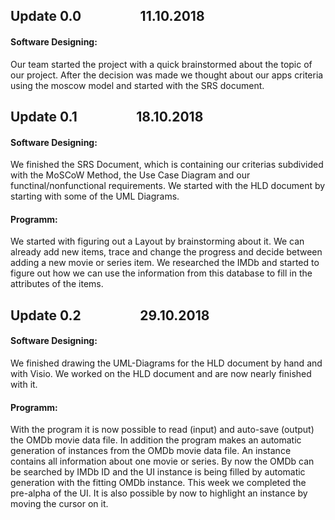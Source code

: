 ## Update 0.0  &nbsp;&nbsp;&nbsp;&nbsp;&nbsp;&nbsp;&nbsp;&nbsp;&nbsp;&nbsp;&nbsp;&nbsp;&nbsp;&nbsp;&nbsp;&nbsp;&nbsp; 11.10.2018
#### Software Designing:
Our team started the project with a quick brainstormed about the topic of our project.
After the decision was made we thought about our apps criteria using the moscow model and started with the SRS document.

## Update 0.1  &nbsp;&nbsp;&nbsp;&nbsp;&nbsp;&nbsp;&nbsp;&nbsp;&nbsp;&nbsp;&nbsp;&nbsp;&nbsp;&nbsp;&nbsp;&nbsp;&nbsp; 18.10.2018
#### Software Designing:
We finished the SRS Document, which is containing our criterias subdivided with the MoSCoW Method, the Use Case Diagram and our functinal/nonfunctional requirements. 
We started with the HLD document by starting with some of the UML Diagrams.
#### Programm:
We started with figuring out a Layout by brainstorming about it.
We can already add new items, trace and change the progress and decide between adding a new movie or series item.
We researched the IMDb and started to figure out how we can use the information from this database to fill in the attributes of the items.

## Update 0.2  &nbsp;&nbsp;&nbsp;&nbsp;&nbsp;&nbsp;&nbsp;&nbsp;&nbsp;&nbsp;&nbsp;&nbsp;&nbsp;&nbsp;&nbsp;&nbsp;&nbsp; 29.10.2018
#### Software Designing:
We finished drawing the UML-Diagrams for the HLD document by hand and with Visio. We worked on the HLD document and are now nearly finished with it.
#### Programm:
With the program it is now possible to read (input) and auto-save (output) the OMDb movie data file. In addition the program makes an automatic generation of instances from the OMDb movie data file. An instance contains all information about one movie or series. By now the OMDb can be searched by IMDb ID and the UI instance is being filled by automatic generation with the fitting OMDb instance. This week we completed the pre-alpha of the UI. It is also possible by now to highlight an instance by moving the cursor on it.

